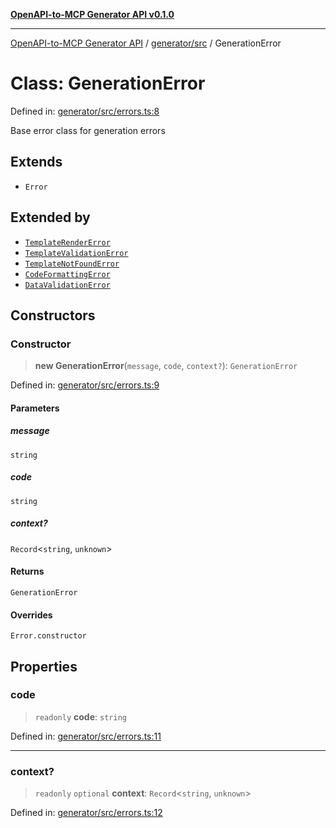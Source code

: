 [**OpenAPI-to-MCP Generator API v0.1.0**](../../../README.md)

***

[OpenAPI-to-MCP Generator API](../../../modules.md) / [generator/src](../README.md) / GenerationError

# Class: GenerationError

Defined in: [generator/src/errors.ts:8](https://github.com/salacoste/openapi-mcp-generator/blob/fda5c6400a831cddbad9eacd652e11b2f7410b22/packages/generator/src/errors.ts#L8)

Base error class for generation errors

## Extends

- `Error`

## Extended by

- [`TemplateRenderError`](TemplateRenderError.md)
- [`TemplateValidationError`](TemplateValidationError.md)
- [`TemplateNotFoundError`](TemplateNotFoundError.md)
- [`CodeFormattingError`](CodeFormattingError.md)
- [`DataValidationError`](DataValidationError.md)

## Constructors

### Constructor

> **new GenerationError**(`message`, `code`, `context?`): `GenerationError`

Defined in: [generator/src/errors.ts:9](https://github.com/salacoste/openapi-mcp-generator/blob/fda5c6400a831cddbad9eacd652e11b2f7410b22/packages/generator/src/errors.ts#L9)

#### Parameters

##### message

`string`

##### code

`string`

##### context?

`Record`\<`string`, `unknown`\>

#### Returns

`GenerationError`

#### Overrides

`Error.constructor`

## Properties

### code

> `readonly` **code**: `string`

Defined in: [generator/src/errors.ts:11](https://github.com/salacoste/openapi-mcp-generator/blob/fda5c6400a831cddbad9eacd652e11b2f7410b22/packages/generator/src/errors.ts#L11)

***

### context?

> `readonly` `optional` **context**: `Record`\<`string`, `unknown`\>

Defined in: [generator/src/errors.ts:12](https://github.com/salacoste/openapi-mcp-generator/blob/fda5c6400a831cddbad9eacd652e11b2f7410b22/packages/generator/src/errors.ts#L12)

